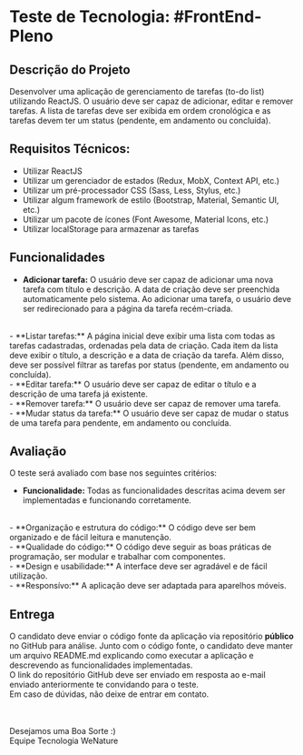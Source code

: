 # Teste de Tecnologia: #FrontEnd-Pleno

## Descrição do Projeto
Desenvolver uma aplicação de gerenciamento de tarefas (to-do list) utilizando ReactJS. O usuário deve ser capaz de adicionar, editar e remover tarefas. A lista de tarefas deve ser exibida em ordem cronológica e as tarefas devem ter um status (pendente, em andamento ou concluída).

## Requisitos Técnicos:

- Utilizar ReactJS<br />
- Utilizar um gerenciador de estados (Redux, MobX, Context API, etc.)<br />
- Utilizar um pré-processador CSS (Sass, Less, Stylus, etc.)<br />
- Utilizar algum framework de estilo (Bootstrap, Material, Semantic UI, etc.)<br />
- Utilizar um pacote de ícones (Font Awesome, Material Icons, etc.)<br />
- Utilizar localStorage para armazenar as tarefas<br />

## Funcionalidades

- **Adicionar tarefa:** O usuário deve ser capaz de adicionar uma nova tarefa com título e descrição. A data de criação deve ser preenchida automaticamente pelo sistema. Ao adicionar uma tarefa, o usuário deve ser redirecionado para a página da tarefa recém-criada.
<br />
- **Listar tarefas:** A página inicial deve exibir uma lista com todas as tarefas cadastradas, ordenadas pela data de criação. Cada item da lista deve exibir o título, a descrição e a data de criação da tarefa. Além disso, deve ser possível filtrar as tarefas por status (pendente, em andamento ou concluída).
<br />
- **Editar tarefa:** O usuário deve ser capaz de editar o título e a descrição de uma tarefa já existente.
<br />
- **Remover tarefa:** O usuário deve ser capaz de remover uma tarefa.
<br />
- **Mudar status da tarefa:** O usuário deve ser capaz de mudar o status de uma tarefa para pendente, em andamento ou concluída.
<br />

## Avaliação

O teste será avaliado com base nos seguintes critérios:

- **Funcionalidade:** Todas as funcionalidades descritas acima devem ser implementadas e funcionando corretamente.
<br />
- **Organização e estrutura do código:** O código deve ser bem organizado e de fácil leitura e manutenção.
<br />
- **Qualidade do código:** O código deve seguir as boas práticas de programação, ser modular e trabalhar com componentes.
<br />
- **Design e usabilidade:** A interface deve ser agradável e de fácil utilização.
<br />
- **Responsívo:** A aplicação deve ser adaptada para aparelhos móveis.
<br />

## Entrega

O candidato deve enviar o código fonte da aplicação via repositório **público** no GitHub para análise. Junto com o código fonte, o candidato deve manter um arquivo README.md explicando como executar a aplicação e descrevendo as funcionalidades implementadas.
<br/>
O link do repositório GitHub deve ser enviado em resposta ao e-mail enviado anteriormente te convidando para o teste.
<br/>
Em caso de dúvidas, não deixe de entrar em contato.

<br/>
<br/>
Desejamos uma Boa Sorte :)
<br/>
Equipe Tecnologia WeNature